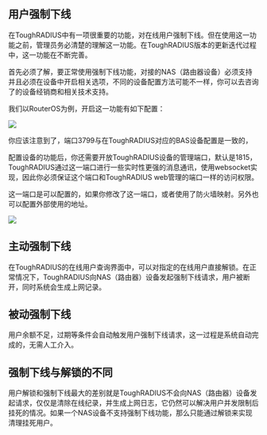 ## 用户强制下线

在ToughRADIUS中有一项很重要的功能，对在线用户强制下线。但在使用这一功能之前，管理员务必清楚的理解这一功能。在ToughRADIUS版本的更新迭代过程中，这一功能在不断完善。

首先必须了解，要正常使用强制下线功能，对接的NAS（路由器设备）必须支持并且必须在设备中开启相关选项，不同的设备配置方法可能不一样，你可以去咨询了的设备经销商和相关技术支持。

我们以RouterOS为例，开启这一功能有如下配置：

![][image-1]

你应该注意到了，端口3799与在ToughRADIUS对应的BAS设备配置是一致的，

配置设备的功能后，你还需要开放ToughRADIUS设备的管理端口，默认是1815，ToughRADIUS通过这一端口进行一些实时性更强的消息通讯，使用websocket实现，因此你必须保证这个端口和ToughRADIUS web管理的端口一样的访问权限。

这一端口是可以配置的，如果你修改了这一端口，或者使用了防火墙映射。另外也可以配置外部使用的地址。

![][image-2]


## 主动强制下线

在ToughRADIUS的在线用户查询界面中，可以对指定的在线用户直接解锁。在正常情况下，ToughRADIUS向NAS（路由器）设备发起强制下线请求，用户被断开，同时系统会生成上网记录。

## 被动强制下线

用户余额不足，过期等条件会自动触发用户强制下线请求，这一过程是系统自动完成的，无需人工介入。

## 强制下线与解锁的不同

用户解锁和强制下线最大的差别就是ToughRADIUS不会向NAS（路由器）设备发起请求，仅仅是清除在线纪录，并生成上网日志，它仍然可以解决用户并发限制后挂死的情况。如果一个NAS设备不支持强制下线功能，那么只能通过解锁来实现清理挂死用户。










[image-1]:	../imgs/adv_coa.png
[image-2]:	../imgs/system_param_radius.png
